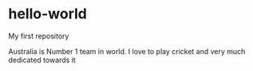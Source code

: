 # hello-world
My first repository

Australia is Number 1 team in world.
I love to play cricket and very much dedicated towards it
